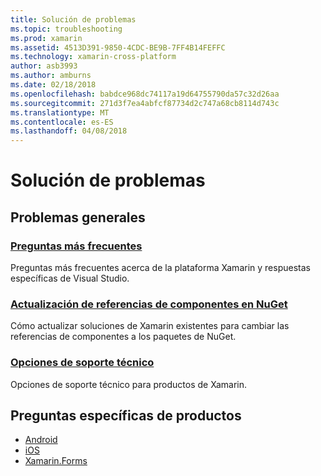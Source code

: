 ```yaml
---
title: Solución de problemas
ms.topic: troubleshooting
ms.prod: xamarin
ms.assetid: 4513D391-9850-4CDC-BE9B-7FF4B14FEFFC
ms.technology: xamarin-cross-platform
author: asb3993
ms.author: amburns
ms.date: 02/18/2018
ms.openlocfilehash: babdce968dc74117a19d64755790da57c32d26aa
ms.sourcegitcommit: 271d3f7ea4abfcf87734d2c747a68cb8114d743c
ms.translationtype: MT
ms.contentlocale: es-ES
ms.lasthandoff: 04/08/2018
---
```

# <a name="troubleshooting"></a>Solución de problemas

## <a name="general-issues"></a>Problemas generales
### <a name="frequently-asked-questionsquestionsindexmd"></a>[Preguntas más frecuentes](questions/index.md)

Preguntas más frecuentes acerca de la plataforma Xamarin y respuestas específicas de Visual Studio.

### <a name="updating-component-references-to-nugetcomponent-nugetmd"></a>[Actualización de referencias de componentes en NuGet](component-nuget.md)

Cómo actualizar soluciones de Xamarin existentes para cambiar las referencias de componentes a los paquetes de NuGet.

### <a name="support-optionssupport-optionsmd"></a>[Opciones de soporte técnico](support-options.md)

Opciones de soporte técnico para productos de Xamarin.

## <a name="product-specific-questions"></a>Preguntas específicas de productos

- [Android](~/android/troubleshooting/questions/index.md)
- [iOS](~/ios/troubleshooting/questions/index.md)
- [Xamarin.Forms](~/xamarin-forms/troubleshooting/questions/index.md)
